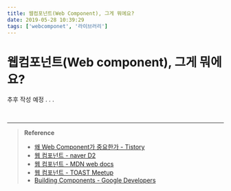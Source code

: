 ```yaml
---
title: 웹컴포넌트(Web Component), 그게 뭐에요?
date: 2019-05-28 10:39:29
tags: ['webcomponet', '라이브러리']
---
```


# 웹컴포넌트(Web component), 그게 뭐에요?

추후 작성 예정 . . .

<br>

---

> **Reference**
>
> * [왜 Web Component가 중요한가 - Tistory](https://han41858.tistory.com/15)
> * [웹 컴포넌트 - naver D2](https://d2.naver.com/helloworld/188655)
> * [웹 컴포넌트 - MDN web docs](https://developer.mozilla.org/ko/docs/Web/Web_Components)
> * [웹 컴포넌트 - TOAST Meetup](https://meetup.toast.com/posts/113)
> * [Building Components - Google Developers](https://developers.google.com/web/fundamentals/web-components/)